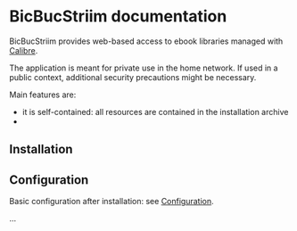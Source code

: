 # BicBucStriim documentation

BicBucStriim provides web-based access to ebook libraries managed with [Calibre](https://calibre-ebook.com/).

The application is meant for private use in the home network. If used in a public context,
additional security precautions might be necessary.

Main features are:

- it is self-contained: all resources are contained in the installation archive
- 

## Installation

## Configuration

Basic configuration after installation: see [Configuration](configuration.md).

...
